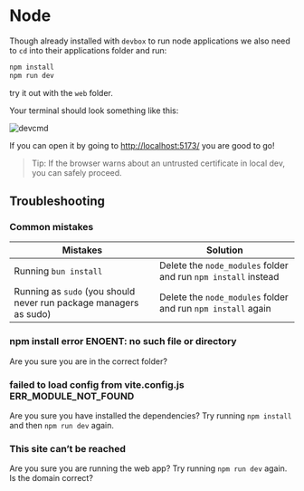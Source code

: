 # Node

Though already installed with `devbox` to run node applications we also need to `cd` into their applications folder and run:

```sh
npm install
npm run dev
```

try it out with the `web` folder.

Your terminal should look something like this:

![devcmd](/static/bundev.png)

If you can open it by going to <http://localhost:5173/> you are good to go!

> Tip: If the browser warns about an untrusted certificate in local dev, you can safely proceed.

## Troubleshooting

### Common mistakes

| Mistakes                                                           | Solution                                                        |
| ------------------------------------------------------------------ | --------------------------------------------------------------- |
| Running `bun install`                                              | Delete the `node_modules` folder and run `npm install` instead |
| Running as `sudo` (you should never run package managers as sudo) | Delete the `node_modules` folder and run `npm install` again   |


### npm install error ENOENT: no such file or directory

Are you sure you are in the correct folder?

### failed to load config from vite.config.js ERR_MODULE_NOT_FOUND

Are you sure you have installed the dependencies? Try running `npm install` and then `npm run dev` again.

### This site can’t be reached

Are you sure you are running the web app? Try running `npm run dev` again. Is the domain correct?
